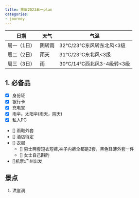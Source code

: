 ```yaml
---
title: 重庆2023五一plan
categories:
- journey
---
```


|日期|天气|气温|
|---|---|---|
|周一（1日）|阴转雨|32℃/23℃东风转东北风<3级|
|周二（2日）|雨天|31℃/23℃东北风<3级|
|周三（3日）|雨|30℃/14℃西北风3-4级转<3级|
## 1. 必备品
- [x] 身份证
- [x] 银行卡
- [x] 充电宝
- [x] 雨伞，太阳伞(雨天，阴天)
- [x] 私人PC
- [] 雨鞋外套
- [] 酒店待定
- [] 衣服
  - [] 男士两套短衣短裤,袜子内裤全都是2套，黑色轻薄外套一件
  - [] 女士自己斟酌
- []机票:广州出发

## 景点
1. 洪崖洞
